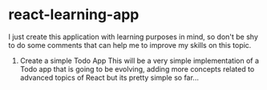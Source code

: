 # react-learning-app

I just create this application with learning purposes in mind, so don't be shy to do some comments that can help me to improve my skills on this topic.

1) Create a simple Todo App
This will be a very simple implementation of a Todo app that is going to be evolving, adding more concepts related to advanced topics of React but its pretty simple so far...

